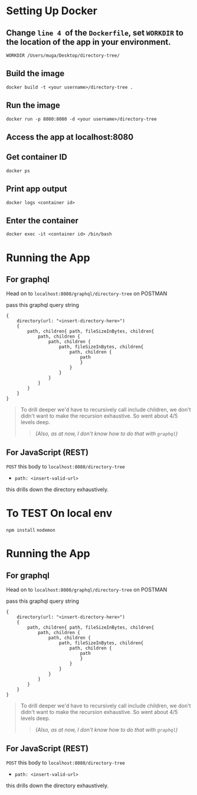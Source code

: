 # Setting Up Docker

## Change `line 4 `of the `Dockerfile`, set `WORKDIR` to the location of the app in your environment.

`WORKDIR /Users/muga/Desktop/directory-tree/`

## Build the image

`docker build -t <your username>/directory-tree .`

## Run the image

`docker run -p 8080:8080 -d <your username>/directory-tree`

## Access the app at localhost:8080

## Get container ID

`docker ps`

## Print app output

`docker logs <container id>`

## Enter the container

`docker exec -it <container id> /bin/bash`

# Running the App

## For graphql

Head on to `localhost:8080/graphql/directory-tree` on POSTMAN

pass this graphql query string

```
{
    directory(url: "<insert-directory-here>")
    {
        path, children{ path, fileSizeInBytes, children{
            path, children {
                path, children {
                    path, fileSizeInBytes, children{
                        path, children {
                            path
                            }
                        }
                    }
                }
            }
        }
    }
}
```

> To drill deeper we'd have to recursively call include children, we don't didn't want to make the recursion exhaustive. So went about 4/5 levels deep.
>
> > _(Also, as at now, I don't know how to do that with `graphql`)_

## For JavaScript (REST)

`POST` this body to `localhost:8080/directory-tree`

- `path: <insert-valid-url>`

this drills down the directory exhaustively.

# To TEST On local env

`npm install`
`nodemon`

# Running the App

## For graphql

Head on to `localhost:8080/graphql/directory-tree` on POSTMAN

pass this graphql query string

```
{
    directory(url: "<insert-directory-here>")
    {
        path, children{ path, fileSizeInBytes, children{
            path, children {
                path, children {
                    path, fileSizeInBytes, children{
                        path, children {
                            path
                            }
                        }
                    }
                }
            }
        }
    }
}
```

> To drill deeper we'd have to recursively call include children, we don't didn't want to make the recursion exhaustive. So went about 4/5 levels deep.
>
> > _(Also, as at now, I don't know how to do that with `graphql`)_

## For JavaScript (REST)

`POST` this body to `localhost:8080/directory-tree`

- `path: <insert-valid-url>`

this drills down the directory exhaustively.
